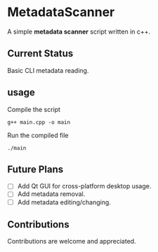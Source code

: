 # MetadataScanner
A simple **metadata scanner** script written in c++.

## Current Status
Basic CLI metadata reading.

## usage
Compile the script
```
g++ main.cpp -o main
```
Run the compiled file
```
./main
```

## Future Plans
- [ ] Add Qt GUI for cross-platform desktop usage.
- [ ] Add metadata removal.
- [ ] Add metadata editing/changing.

## Contributions
Contributions are welcome and appreciated.